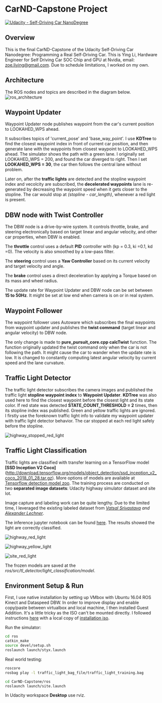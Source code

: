 # CarND-Capstone Project

[![Udacity - Self-Driving Car NanoDegree](https://s3.amazonaws.com/udacity-sdc/github/shield-carnd.svg)](http://www.udacity.com/drive)

Overview
---

This is the final CarND-Capstone of the Udacity Self-Driving Car Nanodegree: Programming a Real Self-Driving Car. This is Ying Li, Hardware Engineer for Self Driving Car SOC Chip and GPU at Nvidia, email: <zoe.liying@gmail.com>. Due to schedule limitations, I worked on my own. 

Architecture 
---
The ROS nodes and topics are described in the diagram below. 
![ros_architecture](./imgs/final-project-ros-graph-v2.png) 

Waypoint Updater 
---
Waypoint Updater node publishes waypoint from the car's current position to LOOKAHED\_WPS ahead. 

It subscribes topics of 'current\_pose' and 'base\_way\_point'. I use **KDTree** to find the closest waypoint index in front of current car position, and then generate lane with the waypoints from closest waypoint to LOOKAHED\_WPS ahead. The simulator shows the path with a green lane. I originally set LOOKAHED\_WPS = 200, and found the car diverged to right. Then I set **LOOKAHED\_WPS = 30**, the car then follows the central lane without problem. 

Later on, after the **traffic lights** are detected and the stopline waypoint index and vecolcity are subscribed, the **decelerated waypoints** lane is re-generated by decreasing the waypoint speed when it gets closer to the stopline. The car would stop at *(stopline - car_length)*, whenever a red light is present. 


DBW node with Twist Controller
---
The DBW node is a drive-by-wire system. It controls throttle, brake, and steering electronically based on target linear and angular velocity, and other car properties, when DBW is enabled. 

The **throttle** control uses a default **PID** controller with (kp = 0.3, ki =0.1, kd =0). The velocity is also smoothed by a low-pass filter. 

The **steering** control uses a **Yaw Controller** based on its current velocity and target velocity and angle. 

The **brake** control uses a direct deceleration by applying a Torque based on its mass and wheel radius. 

The update rate for Waypoint Updater and DBW node can be set between **15 to 50Hz**. It might be set at low end when camera is on or in real system.

Waypoint Follower
---
The waypoint follower uses Autoware which subscribes the final waypoints from waypoint updater and publishes the **twist command** (target linear and angular velocity) to DBW node. 

The only change is made to **pure\_pursuit_core.cpp calcTwist** function. The function originally updated the twist command only when the car is not following the path. It might cause the car to wander when the update rate is low. It is changed to constantly computing latest angular velocity by current speed and the lane curvature. 

Traffic Light Detector
---
The traffic light detector subscribes the camera images and published the traffic light **stopline waypoint index** to **Waypoint Updater**. **KDTree** was also used here to find the closest waypoint before the closest light and its state color. If red state was detected **STATE_COUNT_THRESHOLD = 2** times, then its stopline index was published. Green and yellow traffic lights are ignored. I firstly use the foreknown traffic light info to validate my waypoint updater with traffic light detector behavior. The car stopped at each red light safely before the stopline. 

![highway_stopped_red_light](./imgs/highway_stopped_red_light.JPG)

Traffic Light Classification 
--- 
Traffic lights are classified with transfer learning on a TensorFlow model **[SSD Inception V2 Coco]**(http://download.tensorflow.org/models/object_detection/ssd_inception_v2_coco_2018_01_28.tar.gz). More options of models are available at [Tensorflow detection model zoo](https://github.com/tensorflow/models/blob/master/research/object_detection/g3doc/detection_model_zoo.md). The training process are conducted on two **separated image datasets**: Udacity highway simulator dataset and site lot. 

Image capture and labeling work can be quite lengthy. Due to the limited time, I leveraged the existing labeled dataset from *[Vatsal Srivastava](https://github.com/coldKnight/TrafficLight_Detection-TensorFlowAPI#get-the-dataset) and [Alexander Lechner](https://github.com/alex-lechner/Traffic-Light-Classification#1-the-lazy-approach)*. 

The inference jupyter notebook can be found [here](https://github.com/zoespot/CarND-Capstone/blob/master/ros/src/tl_detector/light_classification/tl_inference.ipynb). The results showed the light are correctly classified. 

![highway_red_light](./imgs/highway_red_light.JPG) 

![highway_yellow_light](./imgs/highway_yellow_light.JPG)

![site_red_light](./imgs/site_red_light.JPG)  

The frozen models are saved at the *ros/src/tl\_detector/light\_classification/model*. 

Environment Setup & Run 
---
First, I use native installation by setting up VMbox with Ubuntu 16.04 ROS Kinect and Dataspeed DBW. In order to improve display and enable copy/paste between virtualbox and local machine, I then installed Guest Addition. It's a little tricky as the ISO can't be mounted directly. I followed instructions [here](https://askubuntu.com/questions/321589/unable-to-mount-the-cd-dvd-image-on-the-machine-sandbox) with a local copy of [installation iso](https://download.virtualbox.org/virtualbox/6.0.4/).

Run the simulator:
```bash
cd ros
catkin_make
source devel/setup.sh
roslaunch launch/styx.launch
```
Real world testing:

```bash
roscore
rosbag play -l traffic_light_bag_file/traffic_light_training.bag
```
```bash
cd CarND-Capstone/ros
roslaunch launch/site.launch
```
In Udacity workspace **Desktop** use rviz.
